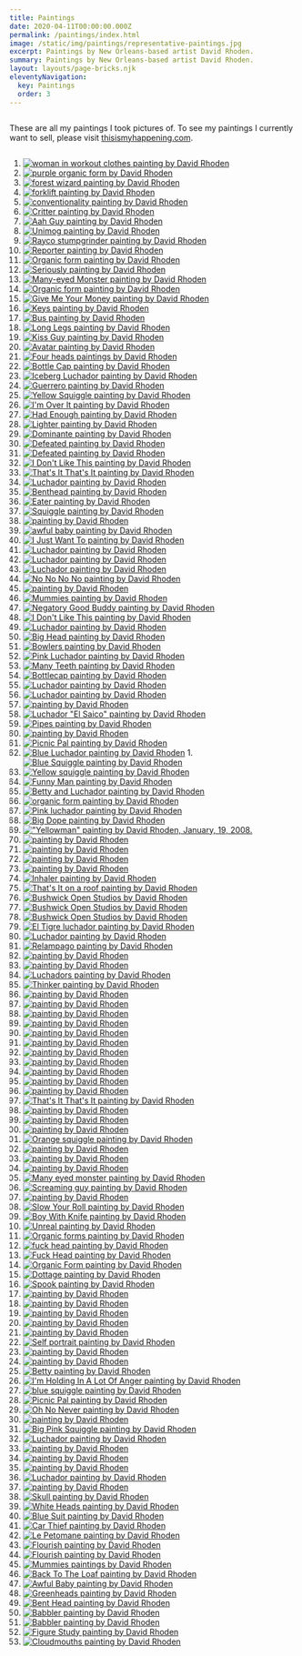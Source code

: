 ```yaml
---
title: Paintings
date: 2020-04-11T00:00:00.000Z
permalink: /paintings/index.html
image: /static/img/paintings/representative-paintings.jpg
excerpt: Paintings by New Orleans-based artist David Rhoden.
summary: Paintings by New Orleans-based artist David Rhoden.
layout: layouts/page-bricks.njk
eleventyNavigation:
  key: Paintings
  order: 3
---
```


<div class="column left">

These are all my paintings I took pictures of.
To see my paintings I currently want to sell, please visit [thisismyhappening.com](https://thisismyhappening.com).

</div>

<div class="column right">

1. [![woman in workout clothes painting by David Rhoden](/static/img/paintings/woman-in-workout-clothes-apr-9-2025.jpeg?nf_resize=smartcrop&w=260&h=260)](/static/img/paintings/woman-in-workout-clothes-apr-9-2025.jpeg)
1. [![purple organic form by David Rhoden](/static/img/paintings/organic-form-march-30-2025.jpeg?nf_resize=smartcrop&w=260&h=260)](/static/img/paintings/organic-form-march-30-2025.jpeg)
1. [![forest wizard painting by David Rhoden](/static/img/paintings/forest-wizard-oct-19-2024.jpg?nf_resize=smartcrop&w=260&h=260)](/static/img/paintings/forest-wizard-oct-19-2024.jpg)
1. [![forklift painting by David Rhoden](/static/img/paintings/conventionality-oct-2023-1200.jpg?nf_resize=smartcrop&w=260&h=260)](/static/img/paintings/conventionality-oct-2023-1200.jpg)
1. [![conventionality painting by David Rhoden](/static/img/paintings/forklift-nov-19-2023.jpg?nf_resize=smartcrop&w=260&h=260)](/static/img/paintingsforklift-nov-19-2023.jpg)
1. [![Critter painting by David Rhoden](/static/img/paintings/aah-critter-may-21-2023-edit.jpg?nf_resize=smartcrop&w=260&h=260)](/static/img/paintings/aah-critter-may-21-2023.jpg)
1. [![Aah Guy painting by David Rhoden](/static/img/paintings/aah-guy-preview-may-27-2023-edit.jpg?nf_resize=smartcrop&w=260&h=260)](/static/img/paintings/aah-guy-preview-may-27-2023.jpg)
1. [![Unimog painting by David Rhoden](/static/img/paintings/unimog-feb-20-2022.jpg?nf_resize=smartcrop&w=260&h=260)](/static/img/paintings/unimog-feb-20-2022.jpg)
1. [![Rayco stumpgrinder painting by David Rhoden](/static/img/paintings/rayco-flat-feb-1-2021.jpg?nf_resize=smartcrop&w=260&h=260)](/static/img/paintings/rayco-flat-feb-1-2021.jpg)
1. [![Reporter painting by David Rhoden](/static/img/paintings/reporter-feb-11-2021.jpg?nf_resize=smartcrop&w=260&h=260)](/static/img/paintings/reporter-feb-11-2021.jpg)
1. [![Organic form painting by David Rhoden](/static/img/paintings/organic-form-something-jan-17-2021.jpg?nf_resize=smartcrop&w=260&h=260)](/static/img/paintings/organic-form-something-jan-17-2021.jpg)
1. [![Seriously painting by David Rhoden](/static/img/paintings/seriously-dec-29-2020.jpg?nf_resize=smartcrop&w=260&h=260)](/static/img/paintings/seriously-dec-29-2020.jpg)
1. [![Many-eyed Monster painting by David Rhoden](/static/img/paintings/many-eyes-dec-13-2020.jpg?nf_resize=smartcrop&w=260&h=260)](/static/img/paintings/many-eyes-dec-13-2020.jpg)
1. [![Organic form painting by David Rhoden](/static/img/paintings/organicform5-chromeyellow-sq.jpg?nf_resize=smartcrop&w=260&h=260)](/static/img/paintings/organicform5-chromeyellow-sq.jpg)
1. [![Give Me Your Money painting by David Rhoden](/static/img/paintings/Give-Me-Your-Money.jpg?nf_resize=smartcrop&w=260&h=260)](/static/img/paintings/Give-Me-Your-Money.jpg)
1. [![Keys painting by David Rhoden](/static/img/paintings/keys1200.jpg?nf_resize=smartcrop&w=260&h=260)](/static/img/paintings/keys1200.jpg)
1. [![Bus painting by David Rhoden](/static/img/paintings/bus-painting-sep-24-2019.jpg?nf_resize=smartcrop&w=260&h=260)](/static/img/paintings/bus-painting-sep-24-2019.jpg)
1. [![Long Legs painting by David Rhoden](/static/img/paintings/long-legs-20200101.jpg?nf_resize=smartcrop&w=260&h=260)](/static/img/paintings/long-legs-20200101.jpg)
1. [![Kiss Guy painting by David Rhoden](/static/img/paintings/kissguy-sq.jpg?nf_resize=smartcrop&w=260&h=260)](/static/img/paintings/kissguy-sq.jpg)
1. [![Avatar painting by David Rhoden](/static/img/paintings/avatar.jpg?nf_resize=smartcrop&w=260&h=260)](/static/img/paintings/avatar.jpg)
1. [![Four heads paintings by David Rhoden](/static/img/paintings/fourheads.jpg?nf_resize=smartcrop&w=260&h=260)](/static/img/paintings/fourheads.jpg)
1. [![Bottle Cap painting by David Rhoden](/static/img/paintings/bottlecap.jpg?nf_resize=smartcrop&w=260&h=260)](/static/img/paintings/bottlecap.jpg)
1. [![Iceberg Luchador painting by David Rhoden](/static/img/paintings/icebergcrop.jpg?nf_resize=smartcrop&w=260&h=260)](/static/img/paintings/icebergcrop.jpg)
1. [![Guerrero painting by David Rhoden](/static/img/paintings/luchaguerrero.jpg?nf_resize=smartcrop&w=260&h=260)](/static/img/paintings/luchaguerrero.jpg)
1. [![Yellow Squiggle painting by David Rhoden](/static/img/paintings/yellowsquiggle.jpg?nf_resize=smartcrop&w=260&h=260)](/static/img/paintings/yellowsquiggle.jpg)
1. [![I'm Over It painting by David Rhoden](/static/img/paintings/im-over-it-dec-17-2017.jpg?nf_resize=smartcrop&w=260&h=260)](/static/img/paintings/im-over-it-dec-17-2017.jpg)
1. [![Had Enough painting by David Rhoden](/static/img/paintings/Had-Enough.jpg?nf_resize=smartcrop&w=260&h=260)](/static/img/paintings/Had-Enough.jpg)
1. [![Lighter painting by David Rhoden](/static/img/paintings/lighter-jul-19-2020.jpg?nf_resize=smartcrop&w=260&h=260)](/static/img/paintings/lighter-jul-19-2020.jpg)
1. [![Dominante painting by David Rhoden](/static/img/paintings/dominanteatbywaterb.jpg?nf_resize=smartcrop&w=260&h=260)](/static/img/paintings/dominanteatbywaterb.jpg)
1. [![Defeated painting by David Rhoden](/static/img/paintings/blobman.jpg?nf_resize=smartcrop&w=260&h=260)](/static/img/paintings/blobman.jpg)
1. [![Defeated painting by David Rhoden](/static/img/paintings/upsetguyinbathroom.jpg?nf_resize=smartcrop&w=260&h=260)](/static/img/paintings/upsetguyinbathroom.jpg)
1. [![I Don't Like This painting by David Rhoden](/static/img/paintings/idontlikethisinsun.jpg?nf_resize=smartcrop&w=260&h=260)](/static/img/paintings/idontlikethisinsun.jpg)
1. [![That's It That's It painting by David Rhoden](/static/img/paintings/thatsitthatsitoutdoors.jpg?nf_resize=smartcrop&w=260&h=260)](/static/img/paintings/thatsitthatsitoutdoors.jpg)
1. [![Luchador painting by David Rhoden](/static/img/paintings/pinkandyellowluchador.jpg?nf_resize=smartcrop&w=260&h=260)](/static/img/paintings/pinkandyellowluchador.jpg)
1. [![Benthead painting by David Rhoden](/static/img/paintings/benthead.jpg?nf_resize=smartcrop&w=260&h=260)](/static/img/paintings/benthead.jpg)
1. [![Eater painting by David Rhoden](/static/img/paintings/eater.jpg?nf_resize=smartcrop&w=260&h=260)](/static/img/paintings/eater.jpg)
1. [![Squiggle painting by David Rhoden](/static/img/paintings/squiggle4.jpg?nf_resize=smartcrop&w=260&h=260)](/static/img/paintings/squiggle4.jpg)
1. [![painting by David Rhoden](/static/img/paintings/armstroker.jpg?nf_resize=smartcrop&w=260&h=260)](/static/img/paintings/armstroker.jpg)
1. [![awful baby painting by David Rhoden](/static/img/paintings/awfulbaby.jpg?nf_resize=smartcrop&w=260&h=260)](/static/img/paintings/awfulbaby.jpg)
1. [![I Just Want To painting by David Rhoden](/static/img/paintings/ijustwantto.jpg?nf_resize=smartcrop&w=260&h=260)](/static/img/paintings/ijustwantto.jpg)
1. [![Luchador painting by David Rhoden](/static/img/paintings/miamilucha.jpg?nf_resize=smartcrop&w=260&h=260)](/static/img/paintings/miamilucha.jpg)
1. [![Luchador painting by David Rhoden](/static/img/paintings/purpleredlucha.jpg?nf_resize=smartcrop&w=260&h=260)](/static/img/paintings/purpleredlucha.jpg)
1. [![Luchador painting by David Rhoden](/static/img/paintings/relampagoazulonwhite.jpg?nf_resize=smartcrop&w=260&h=260)](/static/img/paintings/relampagoazulonwhite.jpg)
1. [![No No No No painting by David Rhoden](/static/img/paintings/nonononono.jpg?nf_resize=smartcrop&w=260&h=260)](/static/img/paintings/nonononono.jpg)
1. [![painting by David Rhoden](/static/img/paintings/talker.jpg?nf_resize=smartcrop&w=260&h=260)](/static/img/paintings/talker.jpg)
1. [![Mummies painting by David Rhoden](/static/img/paintings/mummies_postK.jpg?nf_resize=smartcrop&w=260&h=260)](/static/img/paintings/mummies_postK.jpg)
1. [![Negatory Good Buddy painting by David Rhoden](/static/img/paintings/negatorygoodbuddy.jpg?nf_resize=smartcrop&w=260&h=260)](/static/img/paintings/negatorygoodbuddy.jpg)
1. [![I Don't Like This painting by David Rhoden](/static/img/paintings/i-dont-like-this.jpg?nf_resize=smartcrop&w=260&h=260)](/static/img/paintings/i-dont-like-this.jpg)
1. [![Luchador painting by David Rhoden](/static/img/paintings/caballeroazul.jpg?nf_resize=smartcrop&w=260&h=260)](/static/img/paintings/caballeroazul.jpg)
1. [![Big Head painting by David Rhoden](/static/img/paintings/bigheadoutdoors.jpg?nf_resize=smartcrop&w=260&h=260)](/static/img/paintings/bigheadoutdoors.jpg)
1. [![Bowlers painting by David Rhoden](/static/img/paintings/bowlers.jpg?nf_resize=smartcrop&w=260&h=260)](/static/img/paintings/bowlers.jpg)
1. [![Pink Luchador painting by David Rhoden](/static/img/paintings/pinkluchadorwithshadow.jpg?nf_resize=smartcrop&w=260&h=260)](/static/img/paintings/pinkluchadorwithshadow.jpg)
1. [![Many Teeth painting by David Rhoden](/static/img/paintings/painting-blue-many-teeth.jpg?nf_resize=smartcrop&w=260&h=260)](/static/img/paintings/painting-blue-many-teeth.jpg)
1. [![Bottlecap painting by David Rhoden](/static/img/paintings/bottlecap_guy_on_horses.jpg?nf_resize=smartcrop&w=260&h=260)](/static/img/paintings/bottlecap_guy_on_horses.jpg)
1. [![Luchador painting by David Rhoden](/static/img/paintings/luchadorverano.jpg?nf_resize=smartcrop&w=260&h=260)](/static/img/paintings/luchadorverano.jpg)
1. [![Luchador painting by David Rhoden](/static/img/paintings/luchadorpurple.jpg?nf_resize=smartcrop&w=260&h=260)](/static/img/paintings/luchadorpurple.jpg)
1. [![painting by David Rhoden](/static/img/paintings/170502600.jpg?nf_resize=smartcrop&w=260&h=260)](/static/img/paintings/170502600.jpg)
1. [![Luchador "El Saico" painting by David Rhoden](/static/img/paintings/170429elsaico1200.jpg?nf_resize=smartcrop&w=260&h=260)](/static/img/paintings/170429elsaico1200.jpg)
1. [![Pipes painting by David Rhoden](/static/img/paintings/thepipesfullsizeoutdoors.jpg?nf_resize=smartcrop&w=260&h=260)](/static/img/paintings/thepipesfullsizeoutdoors.jpg)
1. [![painting by David Rhoden](/static/img/paintings/torsoman1000.jpg?nf_resize=smartcrop&w=260&h=260)](/static/img/paintings/torsoman1000.jpg)
1. [![Picnic Pal painting by David Rhoden](/static/img/paintings/picnicpal.jpg?nf_resize=smartcrop&w=260&h=260)](/static/img/paintings/picnicpal.jpg)
1. [![Blue Luchador painting by David Rhoden](/static/img/paintings/161108blueluchacliffd.jpg?nf_resize=smartcrop&w=260&h=260)](/static/img/paintings/161108blueluchacliffd.jpg) 1.[![Blue Squiggle painting by David Rhoden](/static/img/paintings/160917bluesquiggle.jpg?nf_resize=smartcrop&w=260&h=260)](/static/img/paintings/160917bluesquiggle.jpg)
1. [![Yellow squiggle painting by David Rhoden](/static/img/paintings/160807squiggleyelobig.jpg?nf_resize=smartcrop&w=260&h=260)](/static/img/paintings/160807squiggleyelobig.jpg)
1. [![Funny Man painting by David Rhoden](/static/img/paintings/funnyman-feb-17-2015.jpg?nf_resize=smartcrop&w=260&h=260)](/static/img/paintings/funnyman-feb-17-2015.jpg)
1. [![Betty and Luchador painting by David Rhoden](/static/img/paintings/bettyandlucha.jpg?nf_resize=smartcrop&w=260&h=260)](/static/img/paintings/bettyandlucha.jpg)
1. [![organic form painting by David Rhoden](/static/img/paintings/organicformhanging.jpg?nf_resize=smartcrop&w=260&h=260)](/static/img/paintings/organicformhanging.jpg)
1. [![Pink luchador painting by David Rhoden](/static/img/paintings/170911luchadorpink.jpg?nf_resize=smartcrop&w=260&h=260)](/static/img/paintings/170911luchadorpink.jpg)
1. [![Big Dope painting by David Rhoden](/static/img/paintings/171219bigdopecardboard.jpg?nf_resize=smartcrop&w=260&h=260)](/static/img/paintings/171219bigdopecardboard.jpg)
1. [!["Yellowman" painting by David Rhoden, January, 19, 2008.](/static/img/paintings/yellowman-jan-19-2008.jpg)](/static/img/paintings/yellowman-jan-19-2008.jpg)
1. [![painting by David Rhoden](/static/img/paintings/180114artone.jpg?nf_resize=smartcrop&w=260&h=260)](/static/img/paintings/180114artone.jpg)
1. [![painting by David Rhoden](/static/img/paintings/180114artthree.jpg?nf_resize=smartcrop&w=260&h=260)](/static/img/paintings/180114artthree.jpg)
1. [![painting by David Rhoden](/static/img/paintings/180114arttwo.jpg?nf_resize=smartcrop&w=260&h=260)](/static/img/paintings/180114arttwo.jpg)
1. [![painting by David Rhoden](/static/img/paintings/myhoisecurrently.jpg?nf_resize=smartcrop&w=260&h=260)](/static/img/paintings/myhoisecurrently.jpg)
1. [![Inhaler painting by David Rhoden](/static/img/paintings/inhaler.jpg?nf_resize=smartcrop&w=260&h=260)](/static/img/paintings/inhaler.jpg)
1. [![That's It on a roof painting by David Rhoden](/static/img/paintings/bos-thatsitduskclose.jpg?nf_resize=smartcrop&w=260&h=260)](/static/img/paintings/bos-thatsitduskclose.jpg)
1. [![Bushwick Open Studios by David Rhoden](/static/img/paintings/bos-righthandfar.jpg?nf_resize=smartcrop&w=260&h=260)](/static/img/paintings/bos-righthandfar.jpg)
1. [![Bushwick Open Studios by David Rhoden](/static/img/paintings/bos-selfcloseday.jpg?nf_resize=smartcrop&w=260&h=260)](/static/img/paintings/bos-selfcloseday.jpg)
1. [![Bushwick Open Studios by David Rhoden](/static/img/paintings/bos-allpiecesinplace.jpg?nf_resize=smartcrop&w=260&h=260)](/static/img/paintings/bos-allpiecesinplace.jpg)
1. [![El Tigre luchador painting by David Rhoden](/static/img/paintings/rhodenluchas_eltigre_onfence.jpg?nf_resize=smartcrop&w=260&h=260)](/static/img/paintings/rhodenluchas_eltigre_onfence.jpg)
1. [![Luchador painting by David Rhoden](/static/img/paintings/rhodenluchas_yellow_onfence.jpg?nf_resize=smartcrop&w=260&h=260)](/static/img/paintings/rhodenluchas_yellow_onfence.jpg)
1. [![Relampago painting by David Rhoden](/static/img/paintings/rhodenluchas_relampago_onfence.jpg?nf_resize=smartcrop&w=260&h=260)](/static/img/paintings/rhodenluchas_relampago_onfence.jpg)
1. [![painting by David Rhoden](/static/img/paintings/rhodenluchasavocado_onfence.jpg?nf_resize=smartcrop&w=260&h=260)](/static/img/paintings/rhodenluchasavocado_onfence.jpg)
1. [![painting by David Rhoden](/static/img/paintings/rhodenluchas_allfour_onfence_angle.jpg?nf_resize=smartcrop&w=260&h=260)](/static/img/paintings/rhodenluchas_allfour_onfence_angle.jpg)
1. [![Luchadors painting by David Rhoden](/static/img/paintings/rhodenluchas_allfour_onfence.jpg?nf_resize=smartcrop&w=260&h=260)](/static/img/paintings/rhodenluchas_allfour_onfence.jpg)
1. [![Thinker painting by David Rhoden](/static/img/paintings/thinkeronpink.jpg?nf_resize=smartcrop&w=260&h=260)](/static/img/paintings/thinkeronpink.jpg)
1. [![painting by David Rhoden](/static/img/paintings/sneak.jpg?nf_resize=smartcrop&w=260&h=260)](/static/img/paintings/sneak.jpg)
1. [![painting by David Rhoden](/static/img/paintings/petomane.jpg?nf_resize=smartcrop&w=260&h=260)](/static/img/paintings/petomane.jpg)
1. [![painting by David Rhoden](/static/img/paintings/foil-in-progress-june-16-2004.jpg?nf_resize=smartcrop&w=260&h=260)](/static/img/paintings/foil-in-progress-june-16-2004.jpg)
1. [![painting by David Rhoden](/static/img/paintings/aguilaintergalactico_sm.jpg?nf_resize=smartcrop&w=260&h=260)](/static/img/paintings/aguilaintergalactico_sm.jpg)
1. [![painting by David Rhoden](/static/img/paintings/breathers.jpg?nf_resize=smartcrop&w=260&h=260)](/static/img/paintings/breathers.jpg)
1. [![painting by David Rhoden](/static/img/paintings/startlebot.jpg?nf_resize=smartcrop&w=260&h=260)](/static/img/paintings/startlebot.jpg)
1. [![painting by David Rhoden](/static/img/paintings/foilface-june-17-2004.jpg?nf_resize=smartcrop&w=260&h=260)](/static/img/paintings/foilface-june-17-2004.jpg)
1. [![painting by David Rhoden](/static/img/paintings/bigface.jpg?nf_resize=smartcrop&w=260&h=260)](/static/img/paintings/bigface.jpg)
1. [![painting by David Rhoden](/static/img/paintings/mitzi.jpg?nf_resize=smartcrop&w=260&h=260)](/static/img/paintings/mitzi.jpg)
1. [![painting by David Rhoden](/static/img/paintings/cloudcreatures.jpg?nf_resize=smartcrop&w=260&h=260)](/static/img/paintings/cloudcreatures.jpg)
1. [![painting by David Rhoden](/static/img/paintings/greenlightning.jpg?nf_resize=smartcrop&w=260&h=260)](/static/img/paintings/greenlightning.jpg)
1. [![That's It That's It painting by David Rhoden](/static/img/paintings/thatsitthatsit.jpg?nf_resize=smartcrop&w=260&h=260)](/static/img/paintings/thatsitthatsit.jpg)
1. [![painting by David Rhoden](/static/img/paintings/improbable.jpg?nf_resize=smartcrop&w=260&h=260)](/static/img/paintings/improbable.jpg)
1. [![painting by David Rhoden](/static/img/paintings/orangesquiggle01.jpg?nf_resize=smartcrop&w=260&h=260)](/static/img/paintings/orangesquiggle01.jpg)
1. [![painting by David Rhoden](/static/img/paintings/orangeflame01.jpg?nf_resize=smartcrop&w=260&h=260)](/static/img/paintings/orangeflame01.jpg)
1. [![Orange squiggle painting by David Rhoden](/static/img/paintings/orangesquiggle02.jpg?nf_resize=smartcrop&w=260&h=260)](/static/img/paintings/orangesquiggle02.jpg)
1. [![painting by David Rhoden](/static/img/paintings/cartoony-face.jpg?nf_resize=smartcrop&w=260&h=260)](/static/img/paintings/cartoony-face.jpg)
1. [![painting by David Rhoden](/static/img/paintings/blueflame1.jpg?nf_resize=smartcrop&w=260&h=260)](/static/img/paintings/blueflame1.jpg)
1. [![painting by David Rhoden](/static/img/paintings/blueflame2.jpg?nf_resize=smartcrop&w=260&h=260)](/static/img/paintings/blueflame2.jpg)
1. [![Many eyed monster painting by David Rhoden](/static/img/paintings/manyeyedmonster.jpg?nf_resize=smartcrop&w=260&h=260)](/static/img/paintings/manyeyedmonster.jpg)
1. [![Screaming guy painting by David Rhoden](/static/img/paintings/screaming-guy.jpg?nf_resize=smartcrop&w=260&h=260)](static/img/paintings/screaming-guy.jpg)
1. [![painting by David Rhoden](/static/img/paintings/twowhitefigures.jpg?nf_resize=smartcrop&w=260&h=260)](/static/img/paintings/twowhitefigures.jpg)
1. [![Slow Your Roll painting by David Rhoden](/static/img/paintings/slowyourroll.jpg?nf_resize=smartcrop&w=260&h=260)](/static/img/paintings/slowyourroll.jpg)
1. [![Boy With Knife painting by David Rhoden](/static/img/paintings/boywithknife.jpg?nf_resize=smartcrop&w=260&h=260)](/static/img/paintings/boywithknife.jpg)
1. [![Unreal painting by David Rhoden](/static/img/paintings/unreal.jpg?nf_resize=smartcrop&w=260&h=260)](/static/img/paintings/unreal.jpg)
1. [![Organic forms painting by David Rhoden](/static/img/paintings/organicforms.jpg?nf_resize=smartcrop&w=260&h=260)](/static/img/paintings/organicforms.jpg)
1. [![fuck head painting by David Rhoden](/static/img/paintings/fuckhead.jpg?nf_resize=smartcrop&w=260&h=260)](/static/img/paintings/fuckhead.jpg)
1. [![Fuck Head painting by David Rhoden](/static/img/paintings/fuckhead02.jpg?nf_resize=smartcrop&w=260&h=260)](/static/img/paintings/fuckhead02.jpg)
1. [![Organic Form painting by David Rhoden](/static/img/paintings/organicformsorange.jpg?nf_resize=smartcrop&w=260&h=260)](/static/img/paintings/organicformsorange.jpg)
1. [![Dottage painting by David Rhoden](/static/img/paintings/dottage.jpg?nf_resize=smartcrop&w=260&h=260)](/static/img/paintings/dottage.jpg)
1. [![Spook painting by David Rhoden](/static/img/paintings/spookonwall.jpg?nf_resize=smartcrop&w=260&h=260)](/static/img/paintings/spookonwall.jpg)
1. [![painting by David Rhoden](/static/img/paintings/whitepaintings3.jpg?nf_resize=smartcrop&w=260&h=260)](/static/img/paintings/whitepaintings3.jpg)
1. [![painting by David Rhoden](/static/img/paintings/whitepaintings4.jpg?nf_resize=smartcrop&w=260&h=260)](/static/img/paintings/whitepaintings4.jpg)
1. [![painting by David Rhoden](/static/img/paintings/whitepaintings1.jpg?nf_resize=smartcrop&w=260&h=260)](/static/img/paintings/whitepaintings1.jpg)
1. [![painting by David Rhoden](/static/img/paintings/whitepaintings2.jpg?nf_resize=smartcrop&w=260&h=260)](/static/img/paintings/whitepaintings2.jpg)
1. [![painting by David Rhoden](/static/img/paintings/colorful-lucha.jpg?nf_resize=smartcrop&w=260&h=260)](/static/img/paintings/colorful-lucha.jpg)
1. [![Self portrait painting by David Rhoden](/static/img/paintings/selfportrait-with-large-tongue.jpg?nf_resize=smartcrop&w=260&h=260)](/static/img/paintings/selfportrait-with-large-tongue.jpg)
1. [![painting by David Rhoden](/static/img/paintings/smallluchas1404123.jpg?nf_resize=smartcrop&w=260&h=260)](/static/img/paintings/smallluchas1404123.jpg)
1. [![painting by David Rhoden](/static/img/paintings/smallluchas1404122.jpg?nf_resize=smartcrop&w=260&h=260)](/static/img/paintings/smallluchas1404122.jpg)
1. [![Betty painting by David Rhoden](/static/img/paintings/bigbetty1000.jpg?nf_resize=smartcrop&w=260&h=260)](/static/img/paintings/bigbetty1000.jpg)
1. [![I'm Holding In A Lot Of Anger painting by David Rhoden](/static/img/paintings/holding-anger-on-wall-oct-2-2016.jpg?nf_resize=smartcrop&w=260&h=260)](/static/img/paintings/holding-anger-on-wall-oct-2-2016.jpg)
1. [![blue squiggle painting by David Rhoden](/static/img/paintings/bluesquiggle.jpg?nf_resize=smartcrop&w=260&h=260)](/static/img/paintings/bluesquiggle.jpg)
1. [![Picnic Pal painting by David Rhoden](/static/img/paintings/cornmanreadyfortheworld.jpg?nf_resize=smartcrop&w=260&h=260)](/static/img/paintings/cornmanreadyfortheworld.jpg)
1. [![Oh No Never painting by David Rhoden](/static/img/paintings/ohnonever.jpg?nf_resize=smartcrop&w=260&h=260)](/static/img/paintings/ohnonever.jpg)
1. [![painting by David Rhoden](/static/img/paintings/pieceatgogobs.jpg?nf_resize=smartcrop&w=260&h=260)](/static/img/paintings/pieceatgogobs.jpg)
1. [![Big Pink Squiggle painting by David Rhoden](/static/img/paintings/bigpink.jpg?nf_resize=smartcrop&w=260&h=260)](/static/img/paintings/bigpink.jpg)
1. [![Luchador painting by David Rhoden](/static/img/paintings/lucha151223.jpg?nf_resize=smartcrop&w=260&h=260)](/static/img/paintings/lucha151223.jpg)
1. [![painting by David Rhoden](/static/img/paintings/newguyattheoffice.jpg?nf_resize=smartcrop&w=260&h=260)](/static/img/paintings/newguyattheoffice.jpg)
1. [![painting by David Rhoden](/static/img/paintings/bluelu150215.jpg?nf_resize=smartcrop&w=260&h=260)](/static/img/paintings/bluelu150215.jpg)
1. [![painting by David Rhoden](/static/img/paintings/nudedavid.jpg?nf_resize=smartcrop&w=260&h=260)](/static/img/paintings/nudedavid.jpg)
1. [![Luchador painting by David Rhoden](/static/img/paintings/lucha150209.jpg?nf_resize=smartcrop&w=260&h=260)](/static/img/paintings/lucha150209.jpg)
1. [![painting by David Rhoden](/static/img/paintings/whiteboard.jpg?nf_resize=smartcrop&w=260&h=260)](/static/img/paintings/whiteboard.jpg)
1. [![Skull painting by David Rhoden](/static/img/paintings/bright-skull.jpg?nf_resize=smartcrop&w=260&h=260)](/static/img/paintings/bright-skull.jpg)
1. [![White Heads painting by David Rhoden](/static/img/paintings/whiteheads.jpg?nf_resize=smartcrop&w=260&h=260)](/static/img/paintings/whiteheads.jpg)
1. [![Blue Suit painting by David Rhoden](/static/img/paintings/smallbluesuit2.jpg?nf_resize=smartcrop&w=260&h=260)](/static/img/paintings/smallbluesuit2.jpg)
1. [![Car Thief painting by David Rhoden](/static/img/paintings/carthief.jpg?nf_resize=smartcrop&w=260&h=260)](/static/img/paintings/carthief.jpg)
1. [![Le Petomane painting by David Rhoden](/static/img/paintings/le-petomane-painting.jpg?nf_resize=smartcrop&w=260&h=260)](/static/img/paintings/le-petomane-painting.jpg)
1. [![Flourish painting by David Rhoden](/static/img/paintings/flourishstanding.jpg?nf_resize=smartcrop&w=260&h=260)](/static/img/paintings/flourishstanding.jpg)
1. [![Flourish painting by David Rhoden](/static/img/paintings/flourishlayingflat.jpg?nf_resize=smartcrop&w=260&h=260)](/static/img/paintings/flourishlayingflat.jpg)
1. [![Mummies paintings by David Rhoden](/static/img/paintings/cutoutmummiestalking.jpg?nf_resize=smartcrop&w=260&h=260)](/static/img/paintings/cutoutmummiestalking.jpg)
1. [![Back To The Loaf painting by David Rhoden](/static/img/paintings/backtoloafinoffice.jpg?nf_resize=smartcrop&w=260&h=260)](/static/img/paintings/backtoloafinoffice.jpg)
1. [![Awful Baby painting by David Rhoden](/static/img/paintings/awfulbaby1.jpg?nf_resize=smartcrop&w=260&h=260)](/static/img/paintings/awfulbaby1.jpg)
1. [![Greenheads painting by David Rhoden](/static/img/paintings/greenheads.jpg?nf_resize=smartcrop&w=260&h=260)](/static/img/paintings/greenheads.jpg)
1. [![Bent Head painting by David Rhoden](/static/img/paintings/cutouttubesockwcolby.jpg?nf_resize=smartcrop&w=260&h=260)](/static/img/paintings/cutouttubesockwcolby.jpg)
1. [![Babbler painting by David Rhoden](/static/img/paintings/cutoutbabbler.jpg?nf_resize=smartcrop&w=260&h=260)](/static/img/paintings/cutoutbabbler.jpg)
1. [![Babbler painting by David Rhoden](/static/img/paintings/babbler_small.jpg?nf_resize=smartcrop&w=260&h=260)](/static/img/paintings/babbler_small.jpg)
1. [![Figure Study painting by David Rhoden](/static/img/paintings/figurestudy.jpg?nf_resize=smartcrop&w=260&h=260)](/static/img/paintings/figurestudy.jpg)
1. [![Cloudmouths painting by David Rhoden](/static/img/paintings/cloudmouths.jpg?nf_resize=smartcrop&w=260&h=260)](/static/img/paintings/cloudmouths.jpg)
</div>
